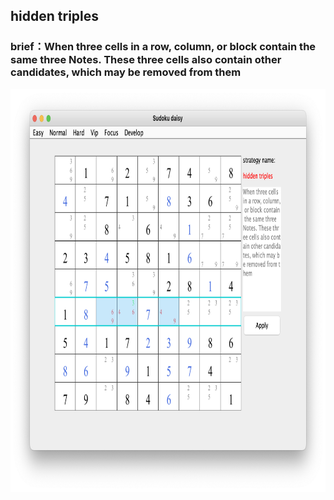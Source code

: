 ## hidden triples    
### brief：When three cells in a row, column, or block contain the same three Notes. These three cells also contain other candidates, which may be removed from them     
<img src="picture/hidden_triples_EN.png" width="825" height="645" >
